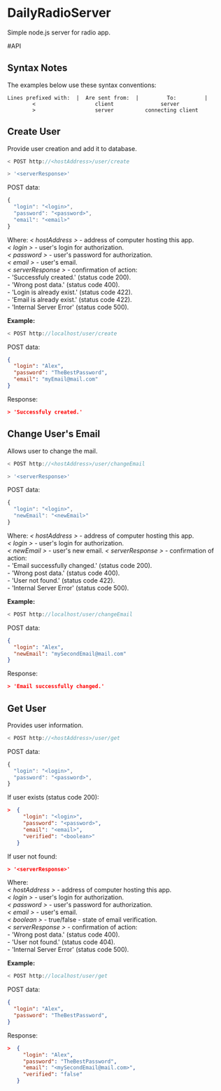 # DailyRadioServer

Simple node.js server for radio app.

#API

## Syntax Notes

The examples below use these syntax conventions:

```
Lines prefixed with:  |  Are sent from:	 |         To:         |
        <                   client               server
        >                   server          connecting client
```

## Create User

Provide user creation and add it to database.  

```js
< POST http://<hostAddress>/user/create

> '<serverResponse>'
```

POST data:

```js
{
  "login": "<login>",
  "password": "<password>",
  "email": "<email>"
}
```

Where:
_< hostAddress >_ - address of computer hosting this app.  
_< login >_ - user's login for authorization.  
_< password >_ - user's password for authorization.  
_< email >_ - user's email.  
_< serverResponse >_ - confirmation of action:  
    - 'Successfuly created.' (status code 200).  
    - 'Wrong post data.' (status code 400).  
    - 'Login <login> is already exist.' (status code 422).  
    - 'Email <email> is already exist.' (status code 422).  
    - 'Internal Server Error' (status code 500).

**Example:**

```js
< POST http://localhost/user/create
```

POST data:  

```json
{
  "login": "Alex",
  "password": "TheBestPassword",
  "email": "myEmail@mail.com"
}
```

Response:  

```json
> 'Successfuly created.'
```

## Change User's Email

Allows user to change the mail.

```js
< POST http://<hostAddress>/user/changeEmail

> '<serverResponse>'
```

POST data:  

```js
{
  "login": "<login>",
  "newEmail": "<newEmail>"
}
```

Where:
_< hostAddress >_ - address of computer hosting this app.  
_< login >_ - user's login for authorization.  
_< newEmail >_ - user's new email.
_< serverResponse >_ - confirmation of action:  
    - 'Email successfully changed.' (status code 200).  
    - 'Wrong post data.' (status code 400).  
    - 'User not found.' (status code 422).  
    - 'Internal Server Error' (status code 500).

**Example:**

```js
< POST http://localhost/user/changeEmail
```

POST data:  

```json
{
  "login": "Alex",
  "newEmail": "mySecondEmail@mail.com"
}
```

Response:  

```json
> 'Email successfully changed.'
```

## Get User  

Provides user information.  

```js
< POST http://<hostAddress>/user/get
```

POST data:  

```js
{
  "login": "<login>",
  "password": "<password>",
}
```

If user exists (status code 200):  

```json
>  {
     "login": "<login>",
     "password": "<password>",
     "email": "<email>",
     "verified": "<boolean>"
   }
```

If user not found:  

```json
> '<serverResponse>'
```

Where:  
_< hostAddress >_ - address of computer hosting this app.  
_< login >_ - user's login for authorization.  
_< password >_ - user's password for authorization.  
_< email >_ - user's email.  
_< boolean >_ -  true/false - state of email verification.  
_< serverResponse >_ - confirmation of action:  
    - 'Wrong post data.' (status code 400).  
    - 'User not found.' (status code 404).  
    - 'Internal Server Error' (status code 500).

**Example:**

```js
< POST http://localhost/user/get
```

POST data:  

```json
{
  "login": "Alex",
  "password": "TheBestPassword",
}
```

Response:  

```json
>  {
     "login": "Alex",
     "password": "TheBestPassword",
     "email": "<mySecondEmail@mail.com>",
     "verified": "false"
   }
```


